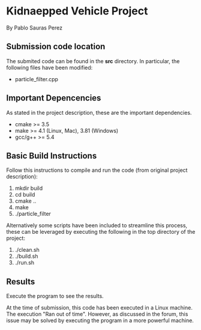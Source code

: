 # Kidnaepped Vehicle Project 
By Pablo Sauras Perez

## Submission code location
The submited code can be found in the **src** directory. In particular, the following files have been modified:
- particle_filter.cpp

## Important Depencencies
As stated in the project description, these are the important dependencies.
- cmake >= 3.5
- make >= 4.1 (Linux, Mac), 3.81 (Windows)
- gcc/g++ >= 5.4

## Basic Build Instructions
Follow this instructions to compile and run the code (from original project description):

1. mkdir build
2. cd build
3. cmake ..
4. make
5. ./particle_filter

Alternatively some scripts have been included to streamline this process, these can be leveraged by executing the following in the top directory of the project:

1. ./clean.sh
2. ./build.sh
3. ./run.sh


## Results
Execute the program to see the results.

At the time of submission, this code has been executed in a Linux machine. The execution "Ran out of time". However, as discussed in the forum, this issue may be solved by executing the program in a more powerful machine.



